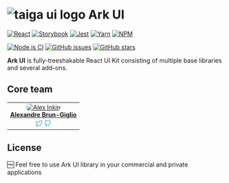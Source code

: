 # <img src="https://alexandrebrungiglio.fr/static/media/logo.2f4ffd121f30d0eb7bbd.png" alt="taiga ui logo" width="48px"> Ark UI
[![React](https://img.shields.io/badge/React-20232A?style=for-the-badge&logo=react&logoColor=61DAFB)](https://reactjs.org)
[![Storybook](https://img.shields.io/badge/-Storybook-FF4785?style=for-the-badge&logo=storybook&logoColor=white)](https://storybook.js.org)
[![Jest](https://img.shields.io/badge/-jest-%23C21325?style=for-the-badge&logo=jest&logoColor=white)](https://jestjs.io/)
[![Yarn](https://img.shields.io/badge/yarn-%232C8EBB.svg?style=for-the-badge&logo=yarn&logoColor=white)](https://yarnpkg.com)
[![NPM](https://img.shields.io/badge/NPM-%23000000.svg?style=for-the-badge&logo=npm&logoColor=white)](https://www.npmjs.com)

[![Node.js CI](https://github.com/AlexBrunGiglio/ark-ui/actions/workflows/node.js.yml/badge.svg?branch=main)](https://github.com/AlexBrunGiglio/ark-ui/actions/workflows/node.js.yml)
[![GitHub issues](https://img.shields.io/github/issues/AlexBrunGiglio/ark-ui)](https://github.com/AlexBrunGiglio/ark-ui/issues)
[![GitHub stars](https://img.shields.io/github/stars/AlexBrunGiglio/ark-ui)](https://github.com/AlexBrunGiglio/ark-ui/stargazers)

**Ark UI** is fully-treeshakable React UI Kit consisting of multiple base libraries and several add-ons.

## Core team

<table>
    <tr>
       <td align="center">
            <a href="https://twitter.com/alexbrung5"
                ><img
                    src="https://github.com/AlexBrunGiglio.png?size=100"
                    width="100"
                    style="margin-bottom: -4px; border-radius: 8px;"
                    alt="Alex Inkin"
                /><br /><b>Alexandre Brun-Giglio</b></a
            >
            <div style="margin-top: 4px">
                <a
                    href="https://twitter.com/alexbrung5"
                    title="Twitter"
                    ><img
                        width="16"
                        src="https://raw.githubusercontent.com/MarsiBarsi/readme-icons/main/twitter.svg"
                /></a>
                <a href="https://github.com/AlexBrunGiglio" title="Github"
                    ><img
                        width="16"
                        src="https://raw.githubusercontent.com/MarsiBarsi/readme-icons/main/github.svg"
                /></a>
            </div>
        </td>
    </tr>
</table>

## License

🆓 Feel free to use Ark UI library in your commercial and private applications